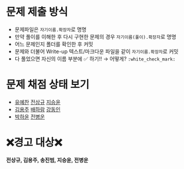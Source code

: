 # 문제 제출 방식

* 문제파일은 `자기이름.확장자`로 명명
* 만약 풀이를 이해한 후 다시 구현한 문제의 경우 `자기이름(풀이).확장자`로 명명
* 어느 문제인지 폴더를 확인한 후 커밋
* 문제와 더불어 Write-up 텍스트/마크다운 파일을 같이 `자기이름.확장자`로 커밋
* 다 풀었으면 자신의 이름 부분에 :white_check_mark: 하기!! → 어떻게? `:white_check_mark:`



# 문제 채점 상태 보기

* [유예찬](https://www.acmicpc.net/status?user_id=fbdp1202)  [전상규](https://www.acmicpc.net/status?user_id=wjstkdrb91)   [지승윤](https://www.acmicpc.net/status?user_id=csy1874)
* [김용주](https://www.acmicpc.net/status?user_id=jhvl4130)   [배하람](https://www.acmicpc.net/status?user_id=gkfkagkfka12)   [강동인](https://www.acmicpc.net/status?user_id=dongin) 
* [박하윤](https://www.acmicpc.net/status?user_id=gkahsdl)   [전병운](https://www.acmicpc.net/status?user_id=quddnsrnt)         


# :x:경고 대상:x:

**전상규, 김용주, 송진범, 지승윤, 전병운**
